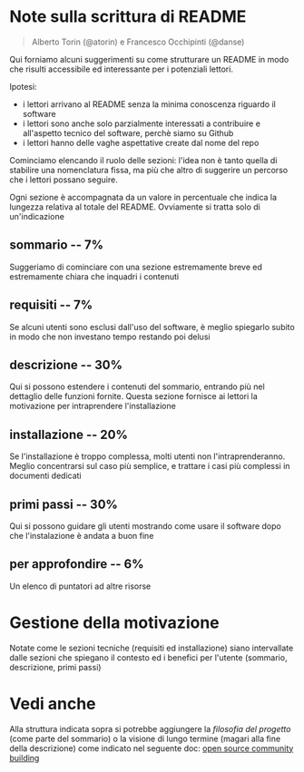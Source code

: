 
# Note sulla scrittura di README

> Alberto Torin (@atorin) e Francesco Occhipinti (@danse)

Qui forniamo alcuni suggerimenti su come strutturare un README in modo
che risulti accessibile ed interessante per i potenziali lettori.

Ipotesi:
- i lettori arrivano al README senza la minima conoscenza riguardo il software
- i lettori sono anche solo parzialmente interessati a contribuire e all'aspetto tecnico del software, perchè siamo su Github
- i lettori hanno delle vaghe aspettative create dal nome del repo

Cominciamo elencando il ruolo delle sezioni: l'idea non è tanto quella
di stabilire una nomenclatura fissa, ma più che altro di suggerire un
percorso che i lettori possano seguire.

Ogni sezione è accompagnata da un valore in percentuale che indica la
lungezza relativa al totale del README. Ovviamente si tratta solo di
un'indicazione

## sommario -- 7%

Suggeriamo di cominciare con una sezione estremamente breve ed
estremamente chiara che inquadri i contenuti

## requisiti -- 7%

Se alcuni utenti sono esclusi dall'uso del software, è meglio
spiegarlo subito in modo che non investano tempo restando poi delusi

## descrizione -- 30%

Qui si possono estendere i contenuti del sommario, entrando più nel
dettaglio delle funzioni fornite. Questa sezione fornisce ai lettori
la motivazione per intraprendere l'installazione

## installazione -- 20%

Se l'installazione è troppo complessa, molti utenti non
l'intraprenderanno. Meglio concentrarsi sul caso più semplice, e
trattare i casi più complessi in documenti dedicati

## primi passi -- 30%

Qui si possono guidare gli utenti mostrando come usare il software
dopo che l'instalazione è andata a buon fine

## per approfondire -- 6%

Un elenco di puntatori ad altre risorse

# Gestione della motivazione

Notate come le sezioni tecniche (requisiti ed installazione) siano
intervallate dalle sezioni che spiegano il contesto ed i benefici per
l'utente (sommario, descrizione, primi passi)

# Vedi anche

Alla struttura indicata sopra si potrebbe aggiungere la _filosofia del
progetto_ (come parte del sommario) o la visione di lungo termine
(magari alla fine della descrizione) come indicato nel seguente doc:
[open source community
building](https://government.github.io/best-practices/community-building/)

